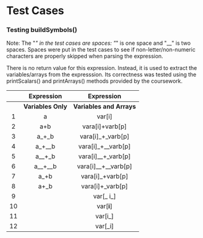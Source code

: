# Test Cases

### Testing buildSymbols()

Note: The "_" in the test cases are spaces: "_" is one space and "__" is two spaces. Spaces were put in the test cases to see if 
non-letter/non-numeric characters are properly skipped when parsing the expression.

There is no return value for this expression. Instead, it is used to extract the variables/arrays from the expresssion. Its correctness
was tested using the printScalars() and printArrays() methods provided by the coursework.

|    | Expression    | Expression           |
|:--:|:-------------:|:--------------------:|
|    | **Variables Only** | **Variables and Arrays** |
| 1  |a              |var[i]                |
| 2  |a+b            |vara[i]+varb[p]       |  
| 3  |a_+_b          |vara[i]_+_varb[p]     |
| 4  |a_+__b         |vara[i]_+__varb[p]    |
| 5  |a__+_b         |vara[i]__+_varb[p]    |
| 6  |a__+__b        |vara[i]__+__varb[p]   |
| 7  |a_+b           |vara[i]_+varb[p]      |
| 8  |a+_b           |vara[i]+_varb[p]      |
| 9  |               |var[_ i_]              |
| 10 |               |var[__i__]            |
| 11 |               |var[i_]               |
| 12 |               |var[_i]               |